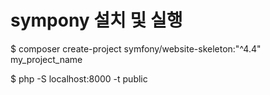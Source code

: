 # sympony 설치 및 실행

$ composer create-project symfony/website-skeleton:"^4.4" my_project_name

$ php -S localhost:8000 -t public

